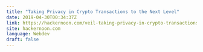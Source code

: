 ```yaml
---
title: "Taking Privacy in Crypto Transactions to the Next Level"
date: 2019-04-30T00:34:37Z
link: https://hackernoon.com/veil-taking-privacy-in-crypto-transactions-to-the-next-level-14b49c7af800?source=rss----3a8144eabfe3---4&utm_medium=RSS&utm_source=news.12bit.vn
site: hackernoon.com
language: Webdev
draft: false
---
```

